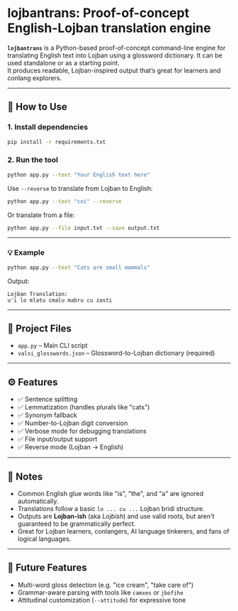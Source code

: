 

# lojbantrans: Proof-of-concept English-Lojban translation engine

**`lojbantrans`** is a Python-based proof-of-concept command-line engine for translating English text into Lojban using a glossword dictionary. It can be used standalone or as a starting point.  
It produces readable, Lojban-inspired output that’s great for learners and conlang explorers.

---

## 🚀 How to Use

### 1. Install dependencies  
```bash
pip install -r requirements.txt
```

### 2. Run the tool
```bash
python app.py --text "Your English text here"
```

Use `--reverse` to translate from Lojban to English:

```bash
python app.py --text "coi" --reverse
```

Or translate from a file:
```bash
python app.py --file input.txt --save output.txt
```

---

### 💡 Example

```bash
python app.py --text "Cats are small mammals"
```

Output:
```
Lojban Translation:
u'i lo mlatu cmalu mabru cu zasti
```

---

## 📂 Project Files

- `app.py` – Main CLI script
- `valsi_glosswords.json` – Glossword-to-Lojban dictionary (required)

---

## ⚙️ Features

- ✅ Sentence splitting
- ✅ Lemmatization (handles plurals like "cats")
- ✅ Synonym fallback
- ✅ Number-to-Lojban digit conversion
- ✅ Verbose mode for debugging translations
- ✅ File input/output support
- ✅ Reverse mode (Lojban → English)

---

## 🧠 Notes

- Common English glue words like "is", "the", and "a" are ignored automatically.
- Translations follow a basic `lo ... cu ...` Lojban bridi structure.
- Outputs are **Lojban-ish** (aka *Lojbish*) and use valid roots, but aren't guaranteed to be grammatically perfect.
- Great for Lojban learners, conlangers, AI language tinkerers, and fans of logical languages.

---

## 🌱 Future Features

- Multi-word gloss detection (e.g. "ice cream", "take care of")
- Grammar-aware parsing with tools like `camxes` or `jbofihe`
- Attitudinal customization (`--attitude`) for expressive tone
